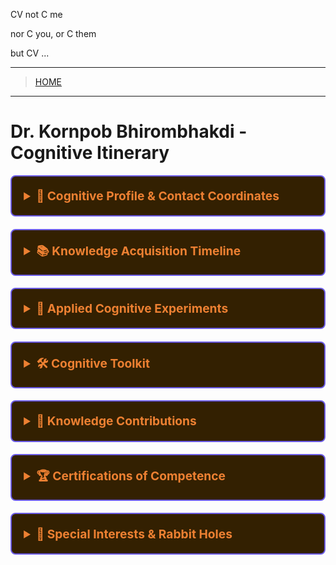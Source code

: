 CV not C me

nor C you, or C them

but CV ...

---

> [HOME](../README.md)

---

# Dr. Kornpob Bhirombhakdi - Cognitive Itinerary

<style>
  details {
    margin-bottom: 1.2rem;
    border: 2px solid #6c5ce7;
    border-radius: 8px;
    padding: 0.6rem;
    background: #332001;
    transition: all 0.3s ease;
  }
  
  summary {
    cursor: pointer;
    font-weight: bold;
    padding: 0.6rem;
    color: #ed8032;
    font-size: 1.2rem;
  }
  
  .info-grid {
    display: grid;
    grid-template-columns: auto 1fr;
    gap: 0.5rem 1rem;
    margin: 1rem 0;
  }
  
  .info-label {
    font-weight: bold;
    color: #ed8032;
  }
  
  .special-interests {
    background: #0d242e;
    padding: 0.8rem;
    border-radius: 6px;
    margin: 1rem 0;
    border-left: 4px solid #fd79a8;
  }
  
  .nerd-fact {
    background: #594d26;
    padding: 0.3rem 0.6rem;
    border-radius: 4px;
    display: inline-block;
    margin: 0.2rem;
    font-size: 0.9rem;
  }
</style>

<details>
<summary>🧠 Cognitive Profile & Contact Coordinates</summary>

<div class="info-grid">
  <div class="info-label">Designation:</div>
  <div>Dr. Kornpob Bhirombhakdi</div>
  
  <div class="info-label">Neural Network Address:</div>
  <div>bkornpob@gmail.com</div>
  
  <div class="info-label">Geographical Coordinates:</div>
  <div>Bangkok, Thailand</div>
  
  <div class="info-label">Professional Nexus:</div>
  <div><a href="https://www.linkedin.com/in/bkornpob/">linkedin.com/in/bkornpob</a></div>
</div>

<div class="special-interests">
  <strong>Current Hyperfocus Areas:</strong> Machine Learning, Neural Architecture, Data Patterns, Algorithmic Beauty
</div>

<span class="nerd-fact">#AuDHD</span>
<span class="nerd-fact">#PatternSeeker</span>
<span class="nerd-fact">#DataWhisperer</span>

</details>

<details>
<summary>📚 Knowledge Acquisition Timeline</summary>

**Doctorate in Data Alchemy** (2015-2019)  
*University of Technology, Bangkok*  
Thesis: "Neural Network Architectures for Language Decoding"

**Mastery of Computational Arts** (2012-2014)  
*Asian Institute of Technology*  
Focus: Algorithmic thinking and data transformation

**Foundations of Digital Wizardry** (2008-2012)  
*Chulalongkorn University*  
Core studies: Information systems and logical structures

</details>

<details>
<summary>🔬 Applied Cognitive Experiments</summary>

**Senior Data Shaman** (2021-Present)  
*Tech Innovations Inc., Bangkok*  
- Leading exploratory missions into healthcare data realms
- Building predictive models that glimpse possible futures
- Mentoring fellow knowledge seekers

**Research Alchemist** (2019-2021)  
*Data Research Center, Bangkok*  
- Transformed raw data into knowledge gold
- Deciphered patterns in human language using machine learning
- Published findings in scholarly scrolls

</details>

<details>
<summary>🛠️ Cognitive Toolkit</summary>

<div class="info-grid">
  <div class="info-label">Language Fluency:</div>
  <div>Python, R, SQL, JavaScript, Java</div>
  
  <div class="info-label">Data Sorcery:</div>
  <div>Machine Learning, Statistical Divination, Predictive Analytics</div>
  
  <div class="info-label">Framework Mastery:</div>
  <div>TensorFlow, PyTorch, Scikit-learn, Pandas, NumPy</div>
  
  <div class="info-label">Tool Proficiency:</div>
  <div>Git, Docker, AWS, MySQL, MongoDB, Apache Spark</div>
</div>

</details>

<details>
<summary>📜 Knowledge Contributions</summary>

**"Advanced Neural Network Architectures for Natural Language Processing"** (2022)  
*Journal of Artificial Intelligence Research*  
My magnum opus on teaching machines to understand human language patterns.

**"Machine Learning Approaches to Predictive Analytics in Healthcare"** (2020)  
*Proceedings of the ACM Conference on Health, Inference, and Learning*  
How algorithms can predict health outcomes before they manifest.

**"Deep Learning for Image Recognition in Medical Diagnostics"** (2018)  
*IEEE Transactions on Medical Imaging*  
Teaching computers to see what human eyes might miss.

</details>

<details>
<summary>🏆 Certifications of Competence</summary>

- AWS Certified Machine Learning Shaman (2022)
- Google Cloud Professional Data Alchemist (2021)
- TensorFlow Developer Wizardry Certification (2022020)

</details>

<details>
<summary>🌌 Special Interests & Rabbit Holes</summary>

<div class="special-interests">
  <strong>Current Deep Dive Subjects:</strong>
</div>

- Neural network interpretability (why do they work so well?!)
- The intersection of machine learning and neuroscience
- Data visualization as an art form
- Algorithmic fairness and ethics
- The mathematics of deep learning

<div class="special-interests">
  <strong>Fun Facts:</strong>
</div>

- I can hyperfocus on data patterns for 12+ hours straight
- I've been known to solve problems in my sleep
- I see matrices in everyday life (not literally... mostly)
- I find cleaning and organizing data therapeutic

</details>